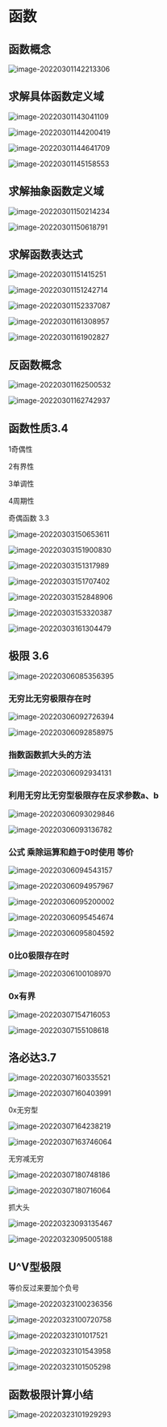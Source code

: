# 函数

## 函数概念



![image-20220301142213306](C:\Users\Y_rachel\AppData\Roaming\Typora\typora-user-images\image-20220301142213306.png)

## 求解具体函数定义域



![image-20220301143041109](C:\Users\Y_rachel\AppData\Roaming\Typora\typora-user-images\image-20220301143041109.png)

![image-20220301144200419](C:\Users\Y_rachel\AppData\Roaming\Typora\typora-user-images\image-20220301144200419.png)

![image-20220301144641709](C:\Users\Y_rachel\AppData\Roaming\Typora\typora-user-images\image-20220301144641709.png)

![image-20220301145158553](C:\Users\Y_rachel\AppData\Roaming\Typora\typora-user-images\image-20220301145158553.png)

## 求解抽象函数定义域



![image-20220301150214234](C:\Users\Y_rachel\AppData\Roaming\Typora\typora-user-images\image-20220301150214234.png)

![image-20220301150618791](C:\Users\Y_rachel\AppData\Roaming\Typora\typora-user-images\image-20220301150618791.png)

## 求解函数表达式



![image-20220301151415251](C:\Users\Y_rachel\AppData\Roaming\Typora\typora-user-images\image-20220301151415251.png)

![image-20220301151242714](C:\Users\Y_rachel\AppData\Roaming\Typora\typora-user-images\image-20220301151242714.png)

![image-20220301152337087](C:\Users\Y_rachel\AppData\Roaming\Typora\typora-user-images\image-20220301152337087.png)

![image-20220301161308957](C:\Users\Y_rachel\AppData\Roaming\Typora\typora-user-images\image-20220301161308957.png)

![image-20220301161902827](C:\Users\Y_rachel\AppData\Roaming\Typora\typora-user-images\image-20220301161902827.png)

## 反函数概念

![image-20220301162500532](C:\Users\Y_rachel\AppData\Roaming\Typora\typora-user-images\image-20220301162500532.png)

![image-20220301162742937](C:\Users\Y_rachel\AppData\Roaming\Typora\typora-user-images\image-20220301162742937.png)

## 函数性质3.4

1奇偶性

2有界性

3单调性

4周期性

奇偶函数 3.3

![image-20220303150653611](C:\Users\Y_rachel\AppData\Roaming\Typora\typora-user-images\image-20220303150653611.png)

![image-20220303151900830](C:\Users\Y_rachel\AppData\Roaming\Typora\typora-user-images\image-20220303151900830.png)

![image-20220303151317989](C:\Users\Y_rachel\AppData\Roaming\Typora\typora-user-images\image-20220303151317989.png)

![image-20220303151707402](C:\Users\Y_rachel\AppData\Roaming\Typora\typora-user-images\image-20220303151707402.png)

![image-20220303152848906](C:\Users\Y_rachel\AppData\Roaming\Typora\typora-user-images\image-20220303152848906.png)

![image-20220303153320387](C:\Users\Y_rachel\AppData\Roaming\Typora\typora-user-images\image-20220303153320387.png)

![image-20220303161304479](C:\Users\Y_rachel\AppData\Roaming\Typora\typora-user-images\image-20220303161304479.png)

## 极限 3.6

![image-20220306085356395](C:\Users\Y_rachel\AppData\Roaming\Typora\typora-user-images\image-20220306085356395.png)

### 无穷比无穷极限存在时

![image-20220306092726394](C:\Users\Y_rachel\AppData\Roaming\Typora\typora-user-images\image-20220306092726394.png)

![image-20220306092858975](C:\Users\Y_rachel\AppData\Roaming\Typora\typora-user-images\image-20220306092858975.png)

### 指数函数抓大头的方法

![image-20220306092934131](C:\Users\Y_rachel\AppData\Roaming\Typora\typora-user-images\image-20220306092934131.png)

### 利用无穷比无穷型极限存在反求参数a、b



![image-20220306093029846](C:\Users\Y_rachel\AppData\Roaming\Typora\typora-user-images\image-20220306093029846.png)

![image-20220306093136782](C:\Users\Y_rachel\AppData\Roaming\Typora\typora-user-images\image-20220306093136782.png)

### 公式 乘除运算和趋于0时使用  等价

![image-20220306094543157](C:\Users\Y_rachel\AppData\Roaming\Typora\typora-user-images\image-20220306094543157.png)

![image-20220306094957967](C:\Users\Y_rachel\AppData\Roaming\Typora\typora-user-images\image-20220306094957967.png)

![image-20220306095200002](C:\Users\Y_rachel\AppData\Roaming\Typora\typora-user-images\image-20220306095200002.png)

![image-20220306095454674](C:\Users\Y_rachel\AppData\Roaming\Typora\typora-user-images\image-20220306095454674.png)

![image-20220306095804592](C:\Users\Y_rachel\AppData\Roaming\Typora\typora-user-images\image-20220306095804592.png)

### 0比0极限存在时



![image-20220306100108970](C:\Users\Y_rachel\AppData\Roaming\Typora\typora-user-images\image-20220306100108970.png)

### 0x有界

![image-20220307154716053](C:\Users\Y_rachel\AppData\Roaming\Typora\typora-user-images\image-20220307154716053.png)

![image-20220307155108618](C:\Users\Y_rachel\AppData\Roaming\Typora\typora-user-images\image-20220307155108618.png)

## 洛必达3.7

![image-20220307160335521](C:\Users\Y_rachel\AppData\Roaming\Typora\typora-user-images\image-20220307160335521.png)

![image-20220307160403991](C:\Users\Y_rachel\AppData\Roaming\Typora\typora-user-images\image-20220307160403991.png)

0x无穷型

![image-20220307164238219](C:\Users\Y_rachel\AppData\Roaming\Typora\typora-user-images\image-20220307164238219.png)

![image-20220307163746064](C:\Users\Y_rachel\AppData\Roaming\Typora\typora-user-images\image-20220307163746064.png)

无穷减无穷

![image-20220307180748186](C:\Users\Y_rachel\AppData\Roaming\Typora\typora-user-images\image-20220307180748186.png)

![image-20220307180716064](C:\Users\Y_rachel\AppData\Roaming\Typora\typora-user-images\image-20220307180716064.png)

抓大头

![image-20220323093135467](C:\Users\Y_rachel\AppData\Roaming\Typora\typora-user-images\image-20220323093135467.png)

![image-20220323095005188](C:\Users\Y_rachel\AppData\Roaming\Typora\typora-user-images\image-20220323095005188.png)

## U^V型极限

等价反过来要加个负号

![image-20220323100236356](C:\Users\Y_rachel\AppData\Roaming\Typora\typora-user-images\image-20220323100236356.png)

![image-20220323100720758](C:\Users\Y_rachel\AppData\Roaming\Typora\typora-user-images\image-20220323100720758.png)

![image-20220323101017521](C:\Users\Y_rachel\AppData\Roaming\Typora\typora-user-images\image-20220323101017521.png)



![image-20220323101543958](C:\Users\Y_rachel\AppData\Roaming\Typora\typora-user-images\image-20220323101543958.png)

![image-20220323101505298](C:\Users\Y_rachel\AppData\Roaming\Typora\typora-user-images\image-20220323101505298.png)

## 函数极限计算小结

![image-20220323101929293](C:\Users\Y_rachel\AppData\Roaming\Typora\typora-user-images\image-20220323101929293.png)

